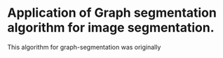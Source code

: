 # Application of Graph segmentation algorithm for image segmentation.

This algorithm for graph-segmentation was originally 